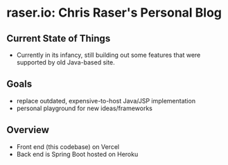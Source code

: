 # raser.io: Chris Raser's Personal Blog

## Current State of Things

- Currently in its infancy, still building out some features that were supported by old Java-based site.

## Goals

- replace outdated, expensive-to-host Java/JSP implementation
- personal playground for new ideas/frameworks


## Overview

- Front end (this codebase) on Vercel
- Back end is Spring Boot hosted on Heroku


